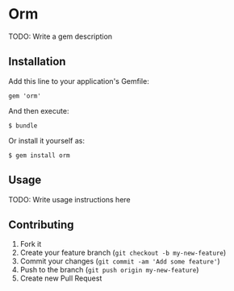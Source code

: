 # Orm

TODO: Write a gem description

## Installation

Add this line to your application's Gemfile:

    gem 'orm'

And then execute:

    $ bundle

Or install it yourself as:

    $ gem install orm

## Usage

TODO: Write usage instructions here

## Contributing

1. Fork it
2. Create your feature branch (`git checkout -b my-new-feature`)
3. Commit your changes (`git commit -am 'Add some feature'`)
4. Push to the branch (`git push origin my-new-feature`)
5. Create new Pull Request
